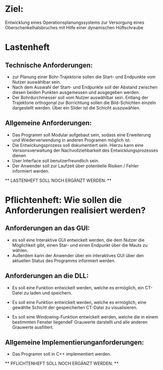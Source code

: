 # Ziel:
Entwicklung eines Operationsplanungssystems zur Versorgung eines Oberschenkelhalsbruches mit Hilfe einer dynamischen Hüftschraube


# Lastenheft
## Technische Anforderungen:
* zur Planung einer Bohr-Trajektorie sollen die Start- und Endpunkte vom Nutzer auswählbar sein.
* Nach dem Auswahl der Start- und Endpunkte soll der Abstand zwischen diesen beiden Punkten ausgemessen und ausgegeben werden.
* Der Bohrdurchmesser soll vom Nutzer auswählbar sein.
Entlang der Trajektorie orthogonal zur Borrichtung sollen die Bild-Schichten einzeln dargestellt werden. Über ein Slider ist die Schicht auszuwählen.

## Allgemeine Anforderungen:
* Das Programm soll Modular aufgebaut sein, sodass eine Erweiterung und Wiederverwendung in anderen Programen möglich ist.
* Die Entwickungsprozess soll dokumentiert sein. Hierzu kann eine Versionsverwaltung der Nachvollziehbarkeit des Entwicklungsprozesses dienen 
* User Interface soll benutzerfreundlich sein.
* Der Anwender soll zur Laufzeit über potentielle Risiken / Fehler informiert werden.


** LASTENHEFT SOLL NOCH ERGÄNZT WERDEN. **

# Pflichtenheft: Wie sollen die Anforderungen realisiert werden?
## Anforderungen an das GUI:
* es soll eine Interaktive GUI entwickelt werden, die dem Nutzer die Möglichkeit gibt, einen Star- und einen Endpunkt über die Mauts zu wählen.
* Außerdem kann der Anwender über ein interaktives GUI über den aktuellen Status des Programms informiert werden.

## Anforderungen an die DLL: 
* Es soll eine Funktion entwickelt werden, welche es ermöglich, ein CT-Datei zu laden und speichern.
* Es soll eine Funktion entwickelt werden, welche es ermöglich, eine gewählte Schicht der gespeicherten CT-Datei zu visualisieren.

* Es soll eine Windowing-Funktion entwickelt werden, welche die in einem bestimmten Fenster liegendeF Grauwerte darstellt und alle anderen Grauwerte ausfiltert.

## Allgemeine Implementierunganforderungen:
* Das Programm soll in C++ implementiert werden.

** PFLICHTENHEFT SOLL NOCH ERGÄNZT WERDEN. **
